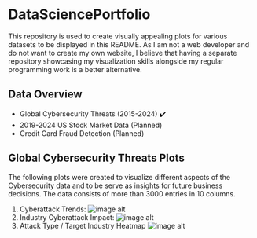 # DataSciencePortfolio
This repository is used to create visually appealing plots for various datasets to be displayed in this README. As I am not a web developer and do not want to create my own website, I believe that having a separate repository showcasing my visualization skills alongside my regular programming work is a better alternative.

## Data Overview
- Global Cybersecurity Threats (2015-2024) ✔️
- 2019-2024 US Stock Market Data (Planned)
- Credit Card Fraud Detection (Planned)

## Global Cybersecurity Threats Plots
The following plots were created to visualize different aspects of the Cybersecurity data and to be serve as insights for future business decisions.
The data consists of more than 3000 entries in 10 columns.
1. Cyberattack Trends:
![image alt](https://github.com/LewisSchmidtke/DataSciencePortfolio/blob/main/Plots/Cyberattack_Trends.png?raw=true)
2. Industry Cyberattack Impact:
![image alt](https://github.com/LewisSchmidtke/DataSciencePortfolio/blob/main/Plots/Cyberattack_Impacts_Users&Finance.png?raw=true)
3. Attack Type / Target Industry Heatmap
![image alt](https://github.com/LewisSchmidtke/DataSciencePortfolio/blob/main/Plots/FinancialLoss_HeatMap.png?raw=true)
